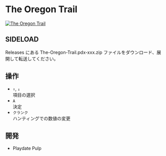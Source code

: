 # The Oregon Trail

[![The Oregon Trail](http://img.youtube.com/vi/t1dfFwYImJM/0.jpg)](https://www.youtube.com/watch?v=t1dfFwYImJM)

## SIDELOAD
Releases にある The-Oregon-Trail.pdx-xxx.zip ファイルをダウンロード、展開して転送してください。

## 操作
- `↑`, `↓`<br>項目の選択
- `A`<br>決定
- `クランク`<br>ハンティングでの数値の変更

## 開発
- Playdate Pulp
